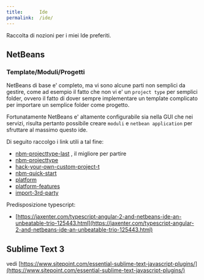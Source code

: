 ```yaml
---
title:      Ide
permalink:  /ide/
---
```



Raccolta di nozioni per i miei Ide preferiti.


NetBeans
---------

### Template/Moduli/Progetti

NetBeans di base e' completo, ma vi sono alcune parti non semplici da gestire,
come ad esempio il fatto che non vi e' un `project type` per semplici folder,
ovvero il fatto di dover sempre implementare un template complicato per importare un semplice folder come progetto.

Fortunatamente NetBeans e' altamente configurabile sia nella GUI che nei servizi,
risulta pertanto possibile creare `moduli` e `netbean application` per sfruttare al massimo questo ide.

Di seguito raccolgo i link utili a tal fine:

- [nbm-projecttype-last](https://platform.netbeans.org/tutorials/nbm-projecttype.html) , il migliore per partire
- [nbm-projecttype](https://platform.netbeans.org/tutorials/71/nbm-projecttype.html)
- [hack-your-own-custom-project-t](https://dzone.com/articles/hack-your-own-custom-project-t)
- [nbm-quick-start](https://platform.netbeans.org/tutorials/nbm-quick-start.html)
- [platform](https://netbeans.org/kb/trails/platform.html)
- [platform-features](https://netbeans.org/features/platform/features.html)
- [import-3rd-party](https://netbeans.org/kb/articles/freeform-import.html)

Predisposizione typescript:

- [https://jaxenter.com/typescript-angular-2-and-netbeans-ide-an-unbeatable-trio-125443.html](https://jaxenter.com/typescript-angular-2-and-netbeans-ide-an-unbeatable-trio-125443.html)


Sublime Text 3
---------------

vedi [https://www.sitepoint.com/essential-sublime-text-javascript-plugins/](https://www.sitepoint.com/essential-sublime-text-javascript-plugins/)
